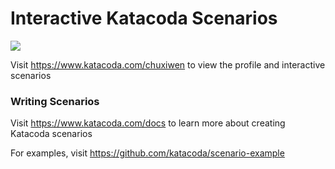 # Interactive Katacoda Scenarios

[![](http://shields.katacoda.com/katacoda/chuxiwen/count.svg)](https://www.katacoda.com/chuxiwen "Get your profile on Katacoda.com")

Visit https://www.katacoda.com/chuxiwen to view the profile and interactive scenarios

### Writing Scenarios
Visit https://www.katacoda.com/docs to learn more about creating Katacoda scenarios

For examples, visit https://github.com/katacoda/scenario-example
